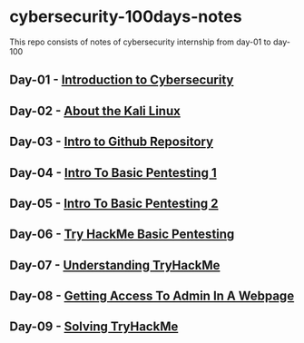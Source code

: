 # cybersecurity-100days-notes
This repo consists of notes of cybersecurity internship from day-01 to day-100
## Day-01 - [Introduction to Cybersecurity](https://github.com/vaishnav2947/cybersecurity-100days-notes/tree/main/Day-01)
## Day-02 - [About the Kali Linux](https://github.com/vaishnav2947/cybersecurity-100days-notes/tree/main/Day%20-02)
## Day-03 - [Intro to Github Repository](https://github.com/vaishnav2947/cybersecurity-100days-notes/blob/main/Day-03/README.md)
## Day-04 - [Intro To Basic Pentesting 1](https://github.com/vaishnav2947/cybersecurity-100days-notes/tree/main/Day-04)
## Day-05 - [Intro To Basic Pentesting 2](https://github.com/vaishnav2947/cybersecurity-100days-notes/tree/main/Day-05)
## Day-06 - [Try HackMe Basic Pentesting](https://github.com/vaishnav2947/cybersecurity-100days-notes/tree/main/Day-06)
## Day-07 - [Understanding TryHackMe](https://github.com/vaishnav2947/cybersecurity-100days-notes/tree/main/Day-07)
## Day-08 - [Getting Access To Admin In A Webpage](https://github.com/vaishnav2947/cybersecurity-100days-notes/tree/main/DAY-08)
## Day-09 - [Solving TryHackMe](https://github.com/vaishnav2947/cybersecurity-100days-notes/tree/main/DAY-09)

